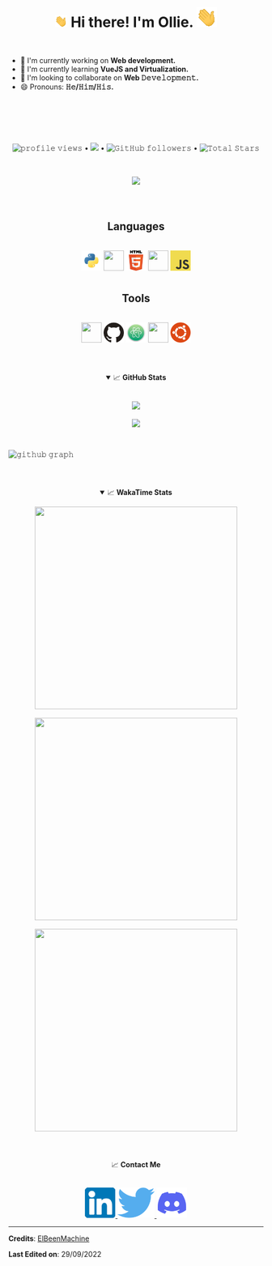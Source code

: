 <h1 align="center">
  <img src="GIF/hi.gif" width="24px">
  Hi there! I'm Ollie.
  <img src="GIF/hi.gif" width="40px" />
</h1>

<br>

- 🔭 I'm currently working on **Web development.**
- 🌱 I'm currently learning **VueJS and Virtualization.**
- 👯 I'm looking to collaborate on **Web 𝙳𝚎𝚟𝚎𝚕𝚘𝚙𝚖𝚎𝚗𝚝.**
- 😄 Pronouns: **𝙷𝚎/𝙷𝚒𝚖/𝙷𝚒𝚜.**

<br>

#

<br>

<p align="center">
  <img src="https://gpvc.arturio.dev/ElBeenMachine" alt="𝚙𝚛𝚘𝚏𝚒𝚕𝚎 𝚟𝚒𝚎𝚠𝚜"> •
  <img src = "https://img.shields.io/discord/506436049816518657?color=5865F2&label=Discord&logo=Discord&logoColor=5865F2&style=flat-square"> • 
  <img alt="𝙶𝚒𝚝𝙷𝚞𝚋 𝚏𝚘𝚕𝚕𝚘𝚠𝚎𝚛𝚜" src="https://img.shields.io/github/followers/ElBeenMachine?logo=Github&label=Followers&style=flat-square"> •
  <img src="https://img.shields.io/github/stars/ElBeenMachine?logo=Github&label=Stars&style=flat-square" alt="𝚃𝚘𝚝𝚊𝚕 𝚂𝚝𝚊𝚛𝚜">
</p>

<br>

<p align="center">
  <img align="center" src="https://github-readme-streak-stats.herokuapp.com/?user=ElBeenMachine&theme=dark&hide_border=false"/>
</p>

<br>

#


<div align="center">
<h2>Languages</h2>
<br>
<code><img height="40" width="40" src="https://raw.githubusercontent.com/github/explore/80688e429a7d4ef2fca1e82350fe8e3517d3494d/topics/python/python.png"></code>
<code><img height="40" width="40" src="https://seeklogo.com/images/N/nodejs-logo-FBE122E377-seeklogo.com.png"></code>
<code><img height="40" width="40" src="https://raw.githubusercontent.com/github/explore/80688e429a7d4ef2fca1e82350fe8e3517d3494d/topics/html/html.png"></code>
<code><img height="40" width="40" src="https://cdn.iconscout.com/icon/free/png-256/css-131-722685.png"></code>
<code><img height="40" width="40" src="https://raw.githubusercontent.com/github/explore/80688e429a7d4ef2fca1e82350fe8e3517d3494d/topics/javascript/javascript.png"></code>

<br>

#

<h2>Tools</h2>
<br>
<code><img height="40" width="40" src="https://upload.wikimedia.org/wikipedia/commons/thumb/3/3f/Git_icon.svg/1024px-Git_icon.svg.png"></code>
<code><img height="40" width="40" src="https://raw.githubusercontent.com/github/explore/80688e429a7d4ef2fca1e82350fe8e3517d3494d/topics/github-api/github-api.png"></code>
<code><img height="40" width="40" src="https://raw.githubusercontent.com/github/explore/80688e429a7d4ef2fca1e82350fe8e3517d3494d/topics/atom/atom.png"></code>
<code><img height="40" width="40" src="https://encrypted-tbn0.gstatic.com/images?q=tbn:ANd9GcRT1PKsfJXnxOqnTRiIZ8VcdJDYBXD-qZnnpw&usqp=CAU"></code>
<code><img height="40" width="40" src="https://raw.githubusercontent.com/github/explore/80688e429a7d4ef2fca1e82350fe8e3517d3494d/topics/ubuntu/ubuntu.png"></code>
<br>
</div>

#

<br>

<details open="">
<summary align="center">
  <g-emoji class="g-emoji" alias="chart_with_upwards_trend" fallback-src="https://github.githubassets.com/images/icons/emoji/unicode/1f4c8.png">📈</g-emoji>
  <strong>GitHub Stats</strong>
</summary>
<br/>

<p align="center">
    <img align="center" src="https://github-readme-stats.vercel.app/api?username=ElBeenMachine&show_icons=true&hide_border=false&title_color=94b4a4&amp&icon_color=FFFFFF&amp&text_color=FFFFFF&amp&bg_color=000000&count_private=true&include_all_commits=true"/>
	<br><br>
    <img align="center" height="195px" src="https://github-readme-stats.vercel.app/api/top-langs/?username=ElBeenMachine&text_color=FFFFFF&bg_color=000000&title_color=94b4a4&langs_count=15&layout=compact&hide_border=true" />
</p>
<br/>

![𝚐𝚒𝚝𝚑𝚞𝚋 𝚐𝚛𝚊𝚙𝚑](https://activity-graph.herokuapp.com/graph?username=ElBeenMachine&theme=react-dark&hide_border=false&area=true)

</details>

#

<br>

<details open="">

<summary align="center">
  <g-emoji class="g-emoji" alias="chart_with_upwards_trend" fallback-src="https://github.githubassets.com/images/icons/emoji/unicode/1f4c8.png">📈</g-emoji>
  <strong>WakaTime Stats</strong>
</summary>

<p align="center">
	<img align="center" width="400px" height="400px" src="https://wakatime.com/share/@a91335c6-dcba-4383-9fe1-8bfa184501c4/764670d2-6042-47bd-b430-14292ed4bcc7.svg"></img>
	<br><br>
	<img align="center" width="400px" height="400px" src="https://wakatime.com/share/@a91335c6-dcba-4383-9fe1-8bfa184501c4/be06487d-eea2-4b5c-bc87-99a216f144af.svg"></img>
  	<br><br>
	<img align="center" width="400px" height="400px" src="https://wakatime.com/share/@a91335c6-dcba-4383-9fe1-8bfa184501c4/71b5b281-8201-4382-beb2-1f46c7bd8315.svg"></img>
	<br><br>
</p>

</details>

#

<summary align="center">
  <g-emoji class="g-emoji" alias="chart_with_upwards_trend" fallback-src="https://github.githubassets.com/images/icons/emoji/unicode/1f4f1.png">📈</g-emoji>
  <strong>Contact Me</strong>
</summary>
<p align="center">
  <br>
  <a href="https://www.linkedin.com/in/BeenhamO/" target="_blank">
    <code><img height="60" width="60" src="PNG/LinkedIn.png"/></code>
  </a>
  <a href="https://twitter.com/ElBeenMachine" target="_blank">
    <code><img height="60" src="PNG/Twitter.png"/></code>
  </a>
  <a href="https://discord.gg/uB4dcpsMSR">
    <code><img src="PNG/Discord.png" height="60"></code>
  </a>     
</p>

-----
**Credits**: [ElBeenMachine](https://github.com/ElBeenMachine)

**Last Edited on**: 29/09/2022